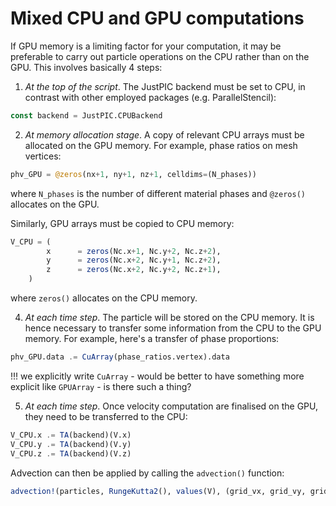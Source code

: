 # Mixed CPU and GPU computations

If GPU memory is a limiting factor for your computation, it may be preferable to carry out particle operations on the CPU rather than on the GPU.
This involves basically 4 steps:

1) *At the top of the script*. The JustPIC backend must be set to CPU, in contrast with other employed packages (e.g. ParallelStencil):
```julia
const backend = JustPIC.CPUBackend 
```

2) *At memory allocation stage*. A copy of relevant CPU arrays must be allocated on the GPU memory. For example, phase ratios on mesh vertices:
```julia
phv_GPU = @zeros(nx+1, ny+1, nz+1, celldims=(N_phases))
```
where `N_phases` is the number of different material phases and `@zeros()` allocates on the GPU.

Similarly, GPU arrays must be copied to CPU memory:
```julia
V_CPU = (
        x      = zeros(Nc.x+1, Nc.y+2, Nc.z+2),
        y      = zeros(Nc.x+2, Nc.y+1, Nc.z+2),
        z      = zeros(Nc.x+2, Nc.y+2, Nc.z+1),
    )
```
where `zeros()` allocates on the CPU memory.

4) *At each time step*. The particle will be stored on the CPU memory. It is hence necessary to transfer some information from the CPU to the GPU memory. For example, here's a transfer of phase proportions:

```julia
phv_GPU.data .= CuArray(phase_ratios.vertex).data
```
!!! we explicitly write `CuArray` - would be better to have something more explicit like `GPUArray` - is there such a thing?

5) *At each time step*. Once velocity computation are finalised on the GPU, they need to be transferred to the CPU:

```julia
V_CPU.x .= TA(backend)(V.x)
V_CPU.y .= TA(backend)(V.y)
V_CPU.z .= TA(backend)(V.z)
```
Advection can then be applied by calling the `advection()` function:

```julia
advection!(particles, RungeKutta2(), values(V), (grid_vx, grid_vy, grid_vz), Δt)
```
